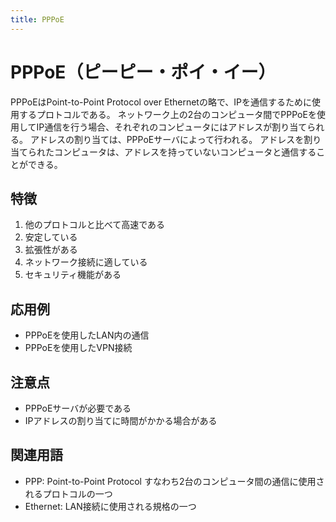 ```yaml
---
title: PPPoE
---
```


# PPPoE（ピーピー・ポイ・イー）

PPPoEはPoint-to-Point Protocol over Ethernetの略で、IPを通信するために使用するプロトコルである。
ネットワーク上の2台のコンピュータ間でPPPoEを使用してIP通信を行う場合、それぞれのコンピュータにはアドレスが割り当てられる。
アドレスの割り当ては、PPPoEサーバによって行われる。
アドレスを割り当てられたコンピュータは、アドレスを持っていないコンピュータと通信することができる。


## 特徴
1. 他のプロトコルと比べて高速である  
2. 安定している  
3. 拡張性がある  
4. ネットワーク接続に適している  
5. セキュリティ機能がある   


## 応用例 

 - PPPoEを使用したLAN内の通信  
 - PPPoEを使用したVPN接続  

 
## 注意点 

 - PPPoEサーバが必要である  
 - IPアドレスの割り当てに時間がかかる場合がある  

 
## 関連用語 

 - PPP: Point-to-Point Protocol すなわち2台のコンピュータ間の通信に使用されるプロトコルの一つ 
 - Ethernet: LAN接続に使用される規格の一つ